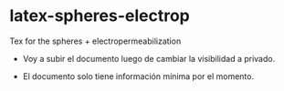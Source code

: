 # latex-spheres-electrop
Tex for the spheres + electropermeabilization

- Voy a subir el documento luego de cambiar la visibilidad a privado.

- El documento solo tiene información mínima por el momento.
